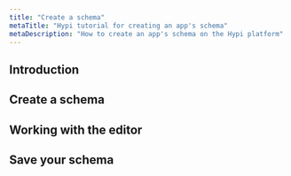 ```yaml
---
title: "Create a schema"
metaTitle: "Hypi tutorial for creating an app's schema"
metaDescription: "How to create an app's schema on the Hypi platform"
---
```


## Introduction

## Create a schema

## Working with the editor

## Save your schema

